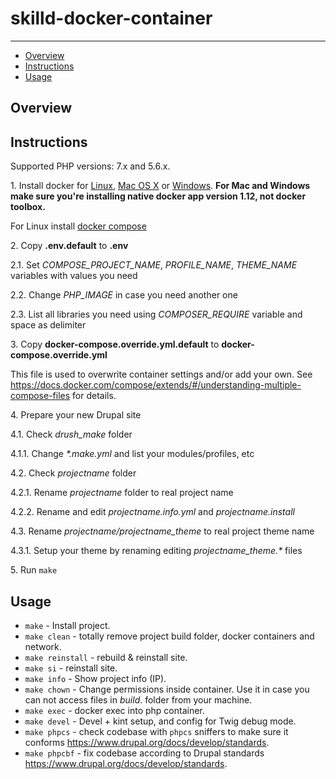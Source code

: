 # skilld-docker-container

---

* [Overview](#overview)
* [Instructions](#instructions)
* [Usage](#usage)

## Overview


## Instructions

Supported PHP versions: 7.x and 5.6.x.

1\. Install docker for <a href="https://docs.docker.com/engine/installation/" target="_blank">Linux</a>, <a href="https://docs.docker.com/engine/installation/mac" target="_blank">Mac OS X</a> or <a href="https://docs.docker.com/engine/installation/windows" target="_blank">Windows</a>. __For Mac and Windows make sure you're installing native docker app version 1.12, not docker toolbox.__

For Linux install <a href="https://docs.docker.com/compose/install/" target="_blank">docker compose</a>

2\. Copy __\.env\.default__ to __\.env__

  2\.1\. Set _COMPOSE_PROJECT_NAME_, _PROFILE_NAME_, _THEME_NAME_ variables with values you need

  2\.2\. Change _PHP_IMAGE_ in case you need another one

  2\.3. List all libraries you need using _COMPOSER_REQUIRE_ variable and space as delimiter

3\. Copy __docker-compose\.override\.yml\.default__ to __docker-compose\.override\.yml__

  This file is used to overwrite container settings and/or add your own. See https://docs.docker.com/compose/extends/#/understanding-multiple-compose-files for details.

4\. Prepare your new Drupal site

  4\.1\. Check _drush_make_ folder

  4\.1\.1\. Change _*.make.yml_ and list your modules/profiles, etc

  4\.2\. Check _projectname_ folder

  4\.2\.1\. Rename _projectname_ folder to real project name

  4\.2\.2\. Rename and edit _projectname.info.yml_ and _projectname.install_

  4\.3\. Rename _projectname/projectname_theme_ to real project theme name

  4\.3\.1\. Setup your theme by renaming editing _projectname_theme.*_ files

5\. Run `make`

## Usage

* `make` - Install project.
* `make clean` - totally remove project build folder, docker containers and network.
* `make reinstall` - rebuild & reinstall site.
* `make si` - reinstall site.
* `make info` - Show project info (IP).
* `make chown` - Change permissions inside container. Use it in case you can not access files in _build_. folder from your machine.
* `make exec` - docker exec into php container.
* `make devel` - Devel + kint setup, and config for Twig debug mode.
* `make phpcs` - check codebase with `phpcs` sniffers to make sure it conforms https://www.drupal.org/docs/develop/standards.
* `make phpcbf` - fix codebase according to Drupal standards https://www.drupal.org/docs/develop/standards.
